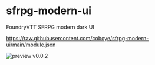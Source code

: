 # sfrpg-modern-ui
FoundryVTT SFRPG modern dark UI

https://raw.githubusercontent.com/coboye/sfrpg-modern-ui/main/module.json

![preview v0.0.2](https://i.imgur.com/e7TEl6u.png)
